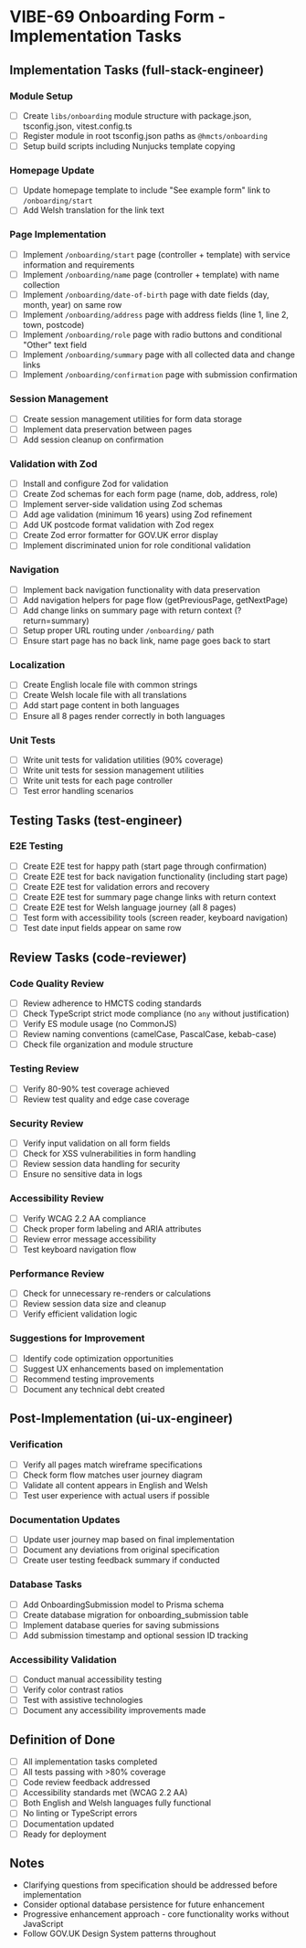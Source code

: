 # VIBE-69 Onboarding Form - Implementation Tasks

## Implementation Tasks (full-stack-engineer)

### Module Setup
- [ ] Create `libs/onboarding` module structure with package.json, tsconfig.json, vitest.config.ts
- [ ] Register module in root tsconfig.json paths as `@hmcts/onboarding`
- [ ] Setup build scripts including Nunjucks template copying

### Homepage Update
- [ ] Update homepage template to include "See example form" link to `/onboarding/start`
- [ ] Add Welsh translation for the link text

### Page Implementation
- [ ] Implement `/onboarding/start` page (controller + template) with service information and requirements
- [ ] Implement `/onboarding/name` page (controller + template) with name collection
- [ ] Implement `/onboarding/date-of-birth` page with date fields (day, month, year) on same row
- [ ] Implement `/onboarding/address` page with address fields (line 1, line 2, town, postcode)
- [ ] Implement `/onboarding/role` page with radio buttons and conditional "Other" text field
- [ ] Implement `/onboarding/summary` page with all collected data and change links
- [ ] Implement `/onboarding/confirmation` page with submission confirmation

### Session Management
- [ ] Create session management utilities for form data storage
- [ ] Implement data preservation between pages
- [ ] Add session cleanup on confirmation

### Validation with Zod
- [ ] Install and configure Zod for validation
- [ ] Create Zod schemas for each form page (name, dob, address, role)
- [ ] Implement server-side validation using Zod schemas
- [ ] Add age validation (minimum 16 years) using Zod refinement
- [ ] Add UK postcode format validation with Zod regex
- [ ] Create Zod error formatter for GOV.UK error display
- [ ] Implement discriminated union for role conditional validation

### Navigation
- [ ] Implement back navigation functionality with data preservation
- [ ] Add navigation helpers for page flow (getPreviousPage, getNextPage)
- [ ] Add change links on summary page with return context (?return=summary)
- [ ] Setup proper URL routing under `/onboarding/` path
- [ ] Ensure start page has no back link, name page goes back to start

### Localization
- [ ] Create English locale file with common strings
- [ ] Create Welsh locale file with all translations
- [ ] Add start page content in both languages
- [ ] Ensure all 8 pages render correctly in both languages

### Unit Tests
- [ ] Write unit tests for validation utilities (90% coverage)
- [ ] Write unit tests for session management utilities
- [ ] Write unit tests for each page controller
- [ ] Test error handling scenarios

## Testing Tasks (test-engineer)

### E2E Testing
- [ ] Create E2E test for happy path (start page through confirmation)
- [ ] Create E2E test for back navigation functionality (including start page)
- [ ] Create E2E test for validation errors and recovery
- [ ] Create E2E test for summary page change links with return context
- [ ] Create E2E test for Welsh language journey (all 8 pages)
- [ ] Test form with accessibility tools (screen reader, keyboard navigation)
- [ ] Test date input fields appear on same row

## Review Tasks (code-reviewer)

### Code Quality Review
- [ ] Review adherence to HMCTS coding standards
- [ ] Check TypeScript strict mode compliance (no `any` without justification)
- [ ] Verify ES module usage (no CommonJS)
- [ ] Review naming conventions (camelCase, PascalCase, kebab-case)
- [ ] Check file organization and module structure

### Testing Review
- [ ] Verify 80-90% test coverage achieved
- [ ] Review test quality and edge case coverage

### Security Review
- [ ] Verify input validation on all form fields
- [ ] Check for XSS vulnerabilities in form handling
- [ ] Review session data handling for security
- [ ] Ensure no sensitive data in logs

### Accessibility Review
- [ ] Verify WCAG 2.2 AA compliance
- [ ] Check proper form labeling and ARIA attributes
- [ ] Review error message accessibility
- [ ] Test keyboard navigation flow

### Performance Review
- [ ] Check for unnecessary re-renders or calculations
- [ ] Review session data size and cleanup
- [ ] Verify efficient validation logic

### Suggestions for Improvement
- [ ] Identify code optimization opportunities
- [ ] Suggest UX enhancements based on implementation
- [ ] Recommend testing improvements
- [ ] Document any technical debt created

## Post-Implementation (ui-ux-engineer)

### Verification
- [ ] Verify all pages match wireframe specifications
- [ ] Check form flow matches user journey diagram
- [ ] Validate all content appears in English and Welsh
- [ ] Test user experience with actual users if possible

### Documentation Updates
- [ ] Update user journey map based on final implementation
- [ ] Document any deviations from original specification
- [ ] Create user testing feedback summary if conducted

### Database Tasks
- [ ] Add OnboardingSubmission model to Prisma schema
- [ ] Create database migration for onboarding_submission table
- [ ] Implement database queries for saving submissions
- [ ] Add submission timestamp and optional session ID tracking

### Accessibility Validation
- [ ] Conduct manual accessibility testing
- [ ] Verify color contrast ratios
- [ ] Test with assistive technologies
- [ ] Document any accessibility improvements made

## Definition of Done

- [ ] All implementation tasks completed
- [ ] All tests passing with >80% coverage
- [ ] Code review feedback addressed
- [ ] Accessibility standards met (WCAG 2.2 AA)
- [ ] Both English and Welsh languages fully functional
- [ ] No linting or TypeScript errors
- [ ] Documentation updated
- [ ] Ready for deployment

## Notes

- Clarifying questions from specification should be addressed before implementation
- Consider optional database persistence for future enhancement
- Progressive enhancement approach - core functionality works without JavaScript
- Follow GOV.UK Design System patterns throughout